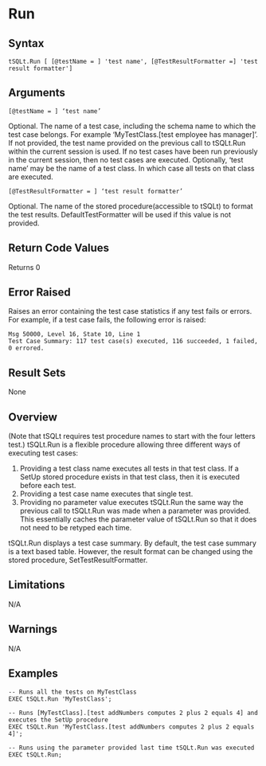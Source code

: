 # Run

## Syntax
`tSQLt.Run [ [@testName = ] 'test name', [@TestResultFormatter =] 'test result formatter']`

## Arguments
`[@testName = ] ‘test name’`

Optional. The name of a test case, including the schema name to which the test case belongs. For example ‘MyTestClass.[test employee has manager]’. If not provided, the test name provided on the previous call to tSQLt.Run within the current session is used. If no test cases have been run previously in the current session, then no test cases are executed. Optionally, ‘test name’ may be the name of a test class. In which case all tests on that class are executed.

`[@TestResultFormatter = ] ‘test result formatter’`

Optional. The name of the stored procedure(accessible to tSQLt) to format the test results. DefaultTestFormatter will be used if this value is not provided. 

## Return Code Values
Returns 0

## Error Raised
Raises an error containing the test case statistics if any test fails or errors. For example, if a test case fails, the following error is raised:

```
Msg 50000, Level 16, State 10, Line 1
Test Case Summary: 117 test case(s) executed, 116 succeeded, 1 failed, 0 errored.
```

## Result Sets
None

## Overview

(Note that tSQLt requires test procedure names to start with the four letters test.)
tSQLt.Run is a flexible procedure allowing three different ways of executing test cases:

1. Providing a test class name executes all tests in that test class. If a SetUp stored procedure exists in that test class, then it is executed before each test.
2. Providing a test case name executes that single test.
3. Providing no parameter value executes tSQLt.Run the same way the previous call to tSQLt.Run was made when a parameter was provided. This essentially caches the parameter value of tSQLt.Run so that it does not need to be retyped each time.

tSQLt.Run displays a test case summary. By default, the test case summary is a text based table. However, the result format can be changed using the stored procedure, SetTestResultFormatter.

## Limitations
N/A

## Warnings
N/A

## Examples

```
-- Runs all the tests on MyTestClass
EXEC tSQLt.Run 'MyTestClass';

-- Runs [MyTestClass].[test addNumbers computes 2 plus 2 equals 4] and executes the SetUp procedure
EXEC tSQLt.Run 'MyTestClass.[test addNumbers computes 2 plus 2 equals 4]';

-- Runs using the parameter provided last time tSQLt.Run was executed
EXEC tSQLt.Run;
```
